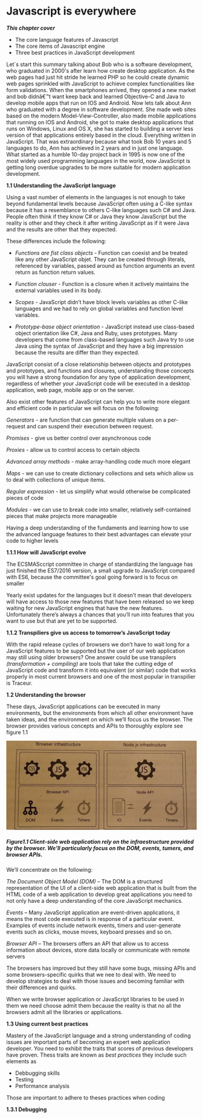 # Javascript is everywhere

***This chapter cover***

* The core language features of Javascript
* The core items of Javascript engine
* Three best practices in JavaScript development 

Let´s start this summary talking about Bob who is a software development, who graduated in 2000's after learn how create desktop application. As the web pages had just hit stride he learned PHP so he could create dynamic web pages sprinkled with JavaScript to achieve complex functionalities like form validations. When the smartphones arrived, they opened a new market and bob didnâ€™t want keep back and learned Objective-C and Java to develop mobile apps that run on IOS and Android. Now lets talk about Ann who graduated with a degree in software development. She made web sites based on the modern Model-View-Controller, also made mobile applications that running on IOS and Android, she got to make desktop applications that runs on Windows, Linux and OS X, she has started to building a server less version of that applications entirely based in the cloud. Everything written in JavaScript. That was extraordinary because what took Bob 10 years and 5 languages to do, Ann has achieved in 2 years and in just one language. What started as a humble 10-day project back in 1995 is now one of the most widely used programming languages in the world, now JavaScript is getting long overdue upgrades to be more suitable for modern application development.

**1.1 Understanding the JavaScript language**

Using a vast number of elements in the languages is not enough to take beyond fundamental levels because JavaScript often using a C-like syntax because it  has a resemblance to others C-like languages such C# and Java. People often think if they know C# or Java they know JavaScript but the reality is other and they check it after writing JavaScript as if it were Java and the results are other that they expected. 

These differences include the following:

* *Functions are fist class objects* - Function can coexist and be treated like any other JavaScript objet. They can be created through literals, referenced by variables, passed around as function arguments an event return as function return values.

* *Function clouser* - Function is a closure when it actively maintains the external variables used in its body.

* *Scopes* - JavaScript didn’t have block levels variables as other C-like languages and we had to rely on global variables and function level variables. 

* *Prototype-base object orientation* - JavaScript instead use class-based object orientation like C#, Java and Ruby, uses prototypes. Many developers that come from class-based languages such Java try to use Java using the syntax of JavaScript and they have  a big impression because the results are differ than they expected. 

JavaScript consist of a close relationship between objects and prototypes and prototypes, and functions and closures, understanding those concepts you will have a strong foundation for any type of application development, regardless of whether your JavaScript code will be executed in a desktop application, web page, mobile app or on the server. 

Also exist other features of JavaScript can help you to write more elegant and efficient code in particular we will focus on the following: 

*Generators* - are function that can generate multiple values on a per-request and can suspend their execution between request. 

*Promises* - give us better control over asynchronous code 

*Proxies* -  allow us to control access to certain objects 

*Advanced array methods* - make array-handling code much more elegant 

*Maps* - we can use to create dictionary collections and sets which allow us to deal with collections of unique items. 

*Regular expression* - let us simplify what would otherwise be complicated pieces of code 

*Modules* - we can use to break code into smaller, relatively self-contained pieces that make projects more manageable 

Having a deep understanding of the fundaments and learning how to use the advanced language features to their best advantages can elevate your code to higher levels 

**1.1.1 How will JavaScript evolve**

The ECSMASccript committee in charge of standardizing the language has just finished the ES7/2016 version, a small upgrade to JavaScript compared with ES6, because the committee's goal going forward is to focus on smaller 

Yearly exist updates for the languages but it doesn’t mean that developers will have access to those new features that have been released so we keep waiting for new JavaScript engines that have the new features. Unfortunately there’s always a chances that you’ll run into features that you want to use but that are yet to be supported. 

**1.1.2 Transpiliers give us access to tomorrow’s JavaScript today** 

With the rapid release cycles of browsers we don’t have to wait long for a JavaScript features to be supported but the user of our web application may still using older browsers? One answer could be use transpilers *(transformation + compiling)* are tools that take the cutting edge of JavaScript code and transform it into equivalent (or similar) code that works properly in most current browsers and one of the most popular in transpilier is Traceur. 

**1.2 Understanding the browser**

These days, JavaScript applications can be executed in many environments, but the environments from which all other environment have taken ideas, and the environment on which we’ll focus us the browser. The browser provides various concepts and APIs to thoroughly explore see figure 1.1 

![figure 1.1](images/figure1.jpg)
##### **Figure1.1 Client-side web application rely on the infraestructure provided by the browser. We'll particularly focus on the DOM, events, tumers, and browser APIs.**

We’ll concentrate on the following:

*The Document Object Model (DOM)* – The DOM is a structured representation of the UI of a client-side web application that is built from the HTML code of a web application to develop great applications you need to not only have a deep understanding of the core JavaScript mechanics. 

*Events* –  Many JavaScript application are event-driven applications, it means the most code executed is in response of a particular event. Examples of events include network events, timers and user-generate events such as clicks, mouse moves, keyboard presses and so on. 

*Browser API* – The browsers offers an API that allow us to access information about devices, store data locally or communicate with remote servers  

The browsers has improved but they still have some bugs, missing APIs and some browsers-specific quirks that we nee to deal with. We need to develop strategies to deal with those issues and becoming familiar with their differences and quirks. 

When we write browser application or JavaScript libraries to be used in them we need choose admit them because the reality is that no all the browsers admit all the libraries or applications. 

**1.3 Using current best practices**

Mastery of the JavaScript language and a strong understanding of coding issues are important parts of becoming an expert web application developer. You need to exhibit the traits that scores of previous developers have proven. Thess traits are known as *best practices* they include such elements as

* Debbugging skills
* Testing
* Performance analysis

Those are important to adhere to theses practices when coding

**1.3.1 Debugging**


